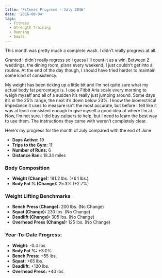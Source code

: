 ```yaml
---
title: 'Fitness Progress - July 2016'
date: '2016-08-04'
tags:
  - Fitness
  - Strength Training
  - Running
  - Goals
---
```


This month was pretty much a complete wash. I didn't really progress at all.
<!-- excerpt -->

Granted I didn't really regress so I guess I'll count it as a win. Between 2 weddings, the dining room, plans every weekend, I just couldn't get into a routine. At the end of the day though, I should have tried harder to maintain some kind of consistency.

My weight has been ticking up a little bit and I’m not quite sure what my actual body fat percentage is. I use a Fitbit Aria scale every morning to weigh myself and all of a sudden it’s really just jumping around. Some days it’s in the 25% range, the next it’s down below 23%. I know the bioelectrical impedance it uses to measure isn’t the most accurate, but before I felt like it was at least consistent enough to give myself a good idea of where I’m at. Now, I’m not sure. I did buy calipers to help, but I need to learn the best way to use them. The instructions they came with weren’t completely clear.

Here's my progress for the month of July compared with the end of June

-   **Days Active:** 19
-   **Trips to the Gym:** 11
-   **Number of Runs:** 6
-   **Distance Ran:**: 18.34 miles

### Body Composition

-   **Weight (Change):** 181.2 lbs. (+6.1 lbs.)
-   **Body Fat % (Change):** 25.3% (+2.7%)

### Weight Lifting Benchmarks

-   **Bench Press (Change):** 200 lbs. (No Change)
-   **Squat (Change):** 230 lbs. (No Change)
-   **Deadlift (Change):** 305 lbs. (No Change)
-   **Overhead Press (Change):** 125 lbs. (No Change)

### Year-To-Date Progress:

-   **Weight:** -0.4 lbs.
-   **Body Fat %:** +3.0%
-   **Bench Press:** +55 lbs.
-   **Squat:** +65 lbs.
-   **Deadlift:** +120 lbs.
-   **Overhead Press:** +40 lbs.
